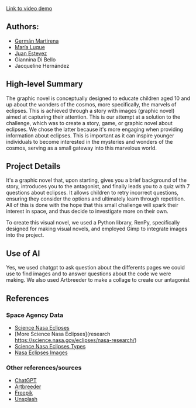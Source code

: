 [Link to video demo](https://youtu.be/jl3yqo046G4)

## Authors:
- [Germán Martirena](https://uy.linkedin.com/in/german-martirena-29566a1bb)
- [María Luque](https://www.linkedin.com/in/mar%C3%ADa-luque/)
- [Juan Estevez](https://www.linkedin.com/in/juan-estevez-/) 
- Giannina Di Bello
- Jacqueline Hernández


## High-level Summary
The graphic novel is conceptually designed to educate children aged 10 and up about the wonders of the cosmos, more specifically, the marvels of eclipses. This is achieved through a story with images (graphic novel) aimed at capturing their attention. This is our attempt at a solution to the challenge, which was to create a story, game, or graphic novel about eclipses. We chose the latter because it's more engaging when providing information about eclipses. This is important as it can inspire younger individuals to become interested in the mysteries and wonders of the cosmos, serving as a small gateway into this marvelous world.


## Project Details
It's a graphic novel that, upon starting, gives you a brief background of the story, introduces you to the antagonist, and finally leads you to a quiz with 7 questions about eclipses. It allows children to retry incorrect questions, ensuring they consider the options and ultimately learn through repetition. All of this is done with the hope that this small challenge will spark their interest in space, and thus decide to investigate more on their own.


To create this visual novel, we used a Python library, RenPy, specifically designed for making visual novels, and employed Gimp to integrate images into the project.

## Use of AI
Yes, we used chatgpt to ask question about the differents pages we could use to find images and to answer questions about the code we were making. We also used Artbreeder to make a collage to create our antagonist

## References
### Space Agency Data
- [Science Nasa Eclipses](https://science.nasa.gov/eclipses/)
- [More Science Nasa Eclipses](research https://science.nasa.gov/eclipses/nasa-research/)
- [Science Nasa Eclipses Types](https://science.nasa.gov/eclipses/types/)
- [Nasa Eclipses Images](https://images.nasa.gov/search?q=eclipse)

### Other references/sources
- [ChatGPT](https://chat.openai.com/)
- [Artbreeder](https://www.artbreeder.com/)
- [Freepik](https://www.freepik.es/vector-gratis/silueta-nino-diseno-plano_42112550.htm#query=child%20silhoutte&amp;position=21&amp;from_view=search&amp;track=ais"&gt;Freepik)
- [Unsplash](https://unsplash.com/)



